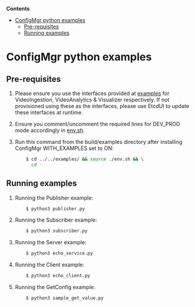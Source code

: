 **Contents**

- [ConfigMgr python examples](#configmgr-python-examples)
  - [Pre-requisites](#pre-requisites)
  - [Running examples](#running-examples)


# ConfigMgr python examples

## Pre-requisites

1. Please ensure you use the interfaces provided at [examples](../../examples) for VideoIngestion, VideoAnalytics & Visualizer respectively. If not provisioned using these as the interfaces, please use EtcdUI to update these interfaces at runtime.

2. Ensure you comment/uncomment the required lines for DEV_PROD mode accordingly in [env.sh](../../examples/env.sh).

3. Run this command from the build/examples directory after installing ConfigMgr WITH_EXAMPLES set to ON:

    ```sh
        $ cd ../../examples/ && source ./env.sh && \
          cd -
    ```

## Running examples

1. Running the Publisher example:

    ```sh
        $ python3 publisher.py
    ```

2. Running the Subscriber example:

    ```sh
        $ python3 subscriber.py
    ```

3. Running the Server example:

    ```sh
        $ python3 echo_service.py
    ```

4. Running the Client example:

    ```sh
        $ python3 echo_client.py
    ```

5. Running the GetConfig example:

    ```sh
        $ python3 sample_get_value.py
    ```